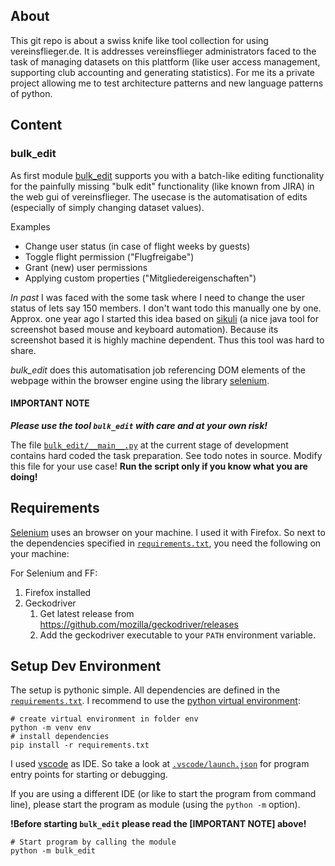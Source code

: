 ## About

This git repo is about a swiss knife like tool collection for using vereinsflieger.de.
It is addresses vereinsflieger administrators faced to the task of managing datasets on this plattform (like user access management, supporting club accounting and generating statistics). For me its a private project allowing me to test architecture patterns and new language patterns of python.

## Content

### bulk_edit

As first module [bulk_edit](bulk_edit/) supports you with a batch-like editing functionality for the painfully missing "bulk edit" functionality (like known from JIRA) in the web gui of vereinsflieger. The usecase is the automatisation of edits (especially of simply changing dataset values).

   Examples   
   * Change user status (in case of flight weeks by guests)
   * Toggle flight permission ("Flugfreigabe")
   * Grant (new) user permissions
   * Applying custom properties ("Mitgliedereigenschaften")

*In past* I was faced with the some task where I need to change the user status of lets say 150 members. I don't want todo this manually one by one. Approx. one year ago I started this idea based on [sikuli](https://de.wikipedia.org/wiki/Sikuli_(Software)) (a nice java tool for screenshot based mouse and keyboard automation). Because its screenshot based it is highly machine dependent. Thus this tool was hard to share.

*bulk_edit* does this automatisation job referencing DOM elements of the webpage within the browser engine using the library [selenium](https://en.wikipedia.org/wiki/Selenium_(software)).

#### IMPORTANT NOTE

**_Please use the tool `bulk_edit` with care and at your own risk!_**

The file [`bulk_edit/__main__.py`](bulk_edit/__main__.py) at the current stage of development contains hard coded the task preparation. See todo notes in source. Modify this file for your use case! **Run the script only if you know what you are doing!**

## Requirements

[Selenium](https://www.seleniumhq.org/) uses an browser on your machine. I used it with Firefox. So next to the dependencies specified in [`requirements.txt`](requirements.txt), you need the following on your machine:

For Selenium and FF:

1. Firefox installed
2. Geckodriver
   1. Get latest release from https://github.com/mozilla/geckodriver/releases
   2. Add the geckodriver executable to your `PATH` environment variable.

## Setup Dev Environment

The setup is pythonic simple. All dependencies are defined in the [`requirements.txt`](requirements.txt). I recommend to use the [python virtual environment](https://docs.python.org/3/library/venv.html):

```shell
# create virtual environment in folder env
python -m venv env
# install dependencies
pip install -r requirements.txt
```

I used [vscode](https://code.visualstudio.com/) as IDE. So take a look at [`.vscode/launch.json`](.vscode/launch.json) for program entry points for starting or debugging.

If you are using a different IDE (or like to start the program from command line),
please start the program as module (using the `python -m` option).

**!Before starting `bulk_edit` please read the [IMPORTANT NOTE] above!**

```shell
# Start program by calling the module
python -m bulk_edit
```
